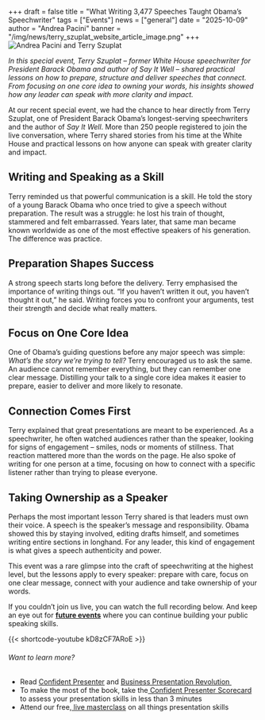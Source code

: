+++
draft = false
title = "What Writing 3,477 Speeches Taught Obama’s Speechwriter"
tags = ["Events"]
news = ["general"]
date = "2025-10-09"
author = "Andrea Pacini"
banner = "/img/news/terry_szuplat_website_article_image.png"
+++
![Andrea Pacini and Terry Szuplat](/img/news/terry_szuplat_website_article_image.png "AP and GA")

*In this special event, Terry Szuplat – former White House speechwriter for President Barack Obama and author of Say It Well – shared practical lessons on how to prepare, structure and deliver speeches that connect. From focusing on one core idea to owning your words, his insights showed how any leader can speak with more clarity and impact.*

At our recent special event, we had the chance to hear directly from Terry Szuplat, one of President Barack Obama’s longest-serving speechwriters and the author of *Say It Well*. More than 250 people registered to join the live conversation, where Terry shared stories from his time at the White House and practical lessons on how anyone can speak with greater clarity and impact.

## **Writing and Speaking as a Skill**

Terry reminded us that powerful communication is a skill. He told the story of a young Barack Obama who once tried to give a speech without preparation. The result was a struggle: he lost his train of thought, stammered and felt embarrassed. Years later, that same man became known worldwide as one of the most effective speakers of his generation. The difference was practice.

## **Preparation Shapes Success**

A strong speech starts long before the delivery. Terry emphasised the importance of writing things out. “If you haven’t written it out, you haven’t thought it out,” he said. Writing forces you to confront your arguments, test their strength and decide what really matters. 

## **Focus on One Core Idea**

One of Obama’s guiding questions before any major speech was simple: *What’s the story we’re trying to tell?* Terry encouraged us to ask the same. An audience cannot remember everything, but they can remember one clear message. Distilling your talk to a single core idea makes it easier to prepare, easier to deliver and more likely to resonate.

## **Connection Comes First**

Terry explained that great presentations are meant to be experienced. As a speechwriter, he often watched audiences rather than the speaker, looking for signs of engagement – smiles, nods or moments of stillness. That reaction mattered more than the words on the page. He also spoke of writing for one person at a time, focusing on how to connect with a specific listener rather than trying to please everyone.

## **Taking Ownership as a Speaker**

Perhaps the most important lesson Terry shared is that leaders must own their voice. A speech is the speaker’s message and responsibility. Obama showed this by staying involved, editing drafts himself, and sometimes writing entire sections in longhand. For any leader, this kind of engagement is what gives a speech authenticity and power.

This event was a rare glimpse into the craft of speechwriting at the highest level, but the lessons apply to every speaker: prepare with care, focus on one clear message, connect with your audience and take ownership of your words.

If you couldn’t join us live, you can watch the full recording below. And keep an eye out for **[future events](https://www.ideasonstage.com/uk/events/)** where you can continue building your public speaking skills.

{{< shortcode-youtube kD8zCF7ARoE >}}  

###### Want to learn more? 

* Read [Confident Presenter](https://www.ideasonstage.com/resources/confident-presenter-book/) and [Business Presentation Revolution ](https://www.ideasonstage.com/business-presentation-revolution/book/)
* To make the most of the book, take the[ Confident Presenter Scorecard](https://ideasonstage.com/score) to assess your presentation skills in less than 3 minutes
* Attend our free,[ live masterclass](https://www.ideasonstage.com/uk/events/) on all things presentation skills
